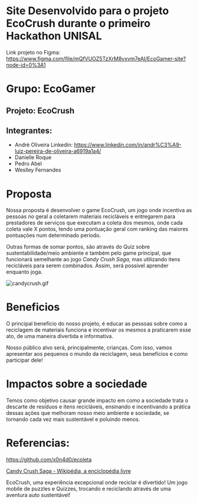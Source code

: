 # Site Desenvolvido para o projeto EcoCrush durante o primeiro Hackathon UNISAL

Link projeto no Figma:
https://www.figma.com/file/mQfVUOZ5TzXrM8vxvm7eAI/EcoGamer-site?node-id=0%3A1

# Grupo: EcoGamer

## Projeto: EcoCrush

## Integrantes:

- André Oliveira
  Linkedin: https://www.linkedin.com/in/andr%C3%A9-luiz-pereira-de-oliveira-a6919a1a4/
- Danielle Roque
- Pedro Abel
- Weslley Fernandes

# Proposta

Nossa proposta é desenvolver o game EcoCrush, um jogo onde incentiva as pessoas no geral a coletarem materiais recicláveis e entregarem para prestadores de serviços que executam a coleta dos mesmos, onde cada coleta vale X pontos, tendo uma pontuação geral com ranking das maiores pontuações num determinado período.

Outras formas de somar pontos, são através do Quiz sobre sustentabilidade/meio ambiente e também pelo game principal, que funcionará semelhante ao jogo _Candy Crush Saga,_ mas utilizando itens recicláveis para serem combinados. Assim, será possível aprender enquanto joga.

![candycrush.gif](https://s3-us-west-2.amazonaws.com/secure.notion-static.com/19e300eb-eed8-41b4-baa6-04bfda415594/candycrush.gif)

# Beneficios

O principal benefício do nosso projeto, é educar as pessoas sobre como a reciclagem de materiais funciona e incentivar os mesmos a praticarem esse ato, de uma maneira divertida e informativa.

Nosso público alvo será, principalmente, crianças. Com isso, vamos apresentar aos pequenos o mundo da reciclagem, seus benefícios e como participar dele!

# Impactos sobre a sociedade

Temos como objetivo causar grande impacto em como a sociedade trata o descarte de resíduos e itens recicláveis, ensinando e incentivando a prática dessas ações que melhoram nosso meio ambiente e sociedade, se tornando cada vez mais sustentável e poluindo menos.

# Referencias:

https://github.com/x0n4d0/ecoleta

[Candy Crush Saga - Wikipédia, a enciclopédia livre](https://pt.wikipedia.org/wiki/Candy_Crush_Saga)

EcoCrush, uma experiência excepcional onde reciclar é divertido! Um jogo mobile de puzzles e Quizzes, trocando e reciclando através de uma aventura auto sustentável!
